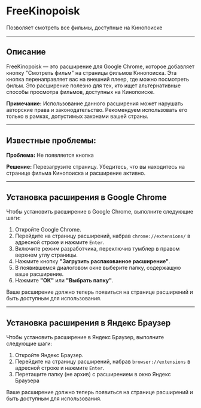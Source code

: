 # FreeKinopoisk

Позволяет смотреть все фильмы, доступные на Кинопоиске

---

## Описание

FreeKinopoisk — это расширение для Google Chrome, которое добавляет кнопку "Смотреть фильм" на страницы фильмов Кинопоиска. Эта кнопка перенаправляет вас на внешний плеер, где можно посмотреть фильм. Это расширение полезно для тех, кто ищет альтернативные способы просмотра фильмов, доступных на Кинопоиске.

**Примечание:** Использование данного расширения может нарушать авторские права и законодательство. Рекомендуем использовать его только в рамках, допустимых законами вашей страны.

---

## Известные проблемы:

**Проблема:** Не появляется кнопка

**Решение:** Перезагрузите страницу. Убедитесь, что вы находитесь на странице фильма Кинопоиска и расширение активно.

---

## Установка расширения в Google Chrome

Чтобы установить расширение в Google Chrome, выполните следующие шаги:

1. Откройте Google Chrome.
2. Перейдите на страницу расширений, набрав `chrome://extensions/` в адресной строке и нажмите `Enter`.
3. Включите режим разработчика, переключив тумблер в правом верхнем углу страницы.
4. Нажмите кнопку **"Загрузить распакованное расширение"**.
5. В появившемся диалоговом окне выберите папку, содержащую ваше расширение.
6. Нажмите **"ОК"** или **"Выбрать папку"**.

Ваше расширение должно теперь появиться на странице расширений и быть доступным для использования.

---

## Установка расширения в Яндекс Браузер

Чтобы установить расширение в Яндекс Браузер, выполните следующие шаги:

1. Откройте Яндекс Браузер.
2. Перейдите на страницу расширений, набрав `browser://extensions` в адресной строке и нажмите `Enter`.
3. Перетащите папку (не архив) с расширением в окно Яндекс Браузера

Ваше расширение должно теперь появиться на странице расширений и быть доступным для использования.



